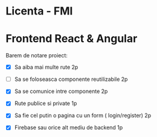 # Licenta - FMI

# Frontend React & Angular

Barem de notare proiect:
 - [x] Sa aiba mai multe rute 2p 
 - [ ] Sa se foloseasca componente reutilizabile 2p 
 - [x] Sa se comunice intre componente 2p 
 - [x] Rute publice si private 1p 
 - [x] Sa fie cel putin o pagina cu un form ( login/register) 2p 
 - [x] Firebase sau orice alt mediu de backend 1p 

